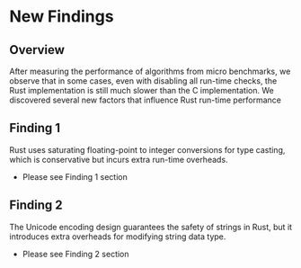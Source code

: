 # New Findings

## Overview
After measuring the performance of algorithms from micro benchmarks, we observe that in some cases, even with disabling all run-time checks, the Rust implementation is still much slower than the C implementation. We discovered several new factors that influence Rust run-time performance

## Finding 1
Rust uses saturating floating-point to integer conversions for type casting, which is conservative but incurs extra run-time overheads.
- Please see Finding 1 section

## Finding 2
The Unicode encoding design guarantees the safety of strings in Rust, but it introduces extra overheads for modifying string data type.
- Please see Finding 2 section
